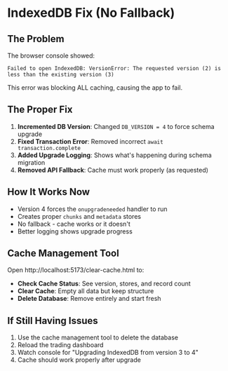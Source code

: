 # IndexedDB Fix (No Fallback)

## The Problem

The browser console showed:
```
Failed to open IndexedDB: VersionError: The requested version (2) is less than the existing version (3)
```

This error was blocking ALL caching, causing the app to fail.

## The Proper Fix

1. **Incremented DB Version**: Changed `DB_VERSION = 4` to force schema upgrade
2. **Fixed Transaction Error**: Removed incorrect `await transaction.complete`
3. **Added Upgrade Logging**: Shows what's happening during schema migration
4. **Removed API Fallback**: Cache must work properly (as requested)

## How It Works Now

- Version 4 forces the `onupgradeneeded` handler to run
- Creates proper `chunks` and `metadata` stores
- No fallback - cache works or it doesn't
- Better logging shows upgrade progress

## Cache Management Tool

Open http://localhost:5173/clear-cache.html to:
- **Check Cache Status**: See version, stores, and record count
- **Clear Cache**: Empty all data but keep structure
- **Delete Database**: Remove entirely and start fresh

## If Still Having Issues

1. Use the cache management tool to delete the database
2. Reload the trading dashboard
3. Watch console for "Upgrading IndexedDB from version 3 to 4"
4. Cache should work properly after upgrade